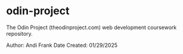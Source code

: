 # odin-project
The Odin Project (theodinproject.com) web development coursework repository.

Author: Andi Frank
Date Created: 01/29/2025

